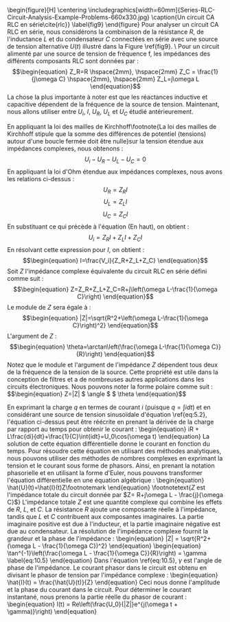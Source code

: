 \begin{figure}[H]
\centering
\includegraphics[width=60mm]{Series-RLC-Circuit-Analysis-Example-Problems-660x330.jpg}
\caption{Un circuit CA RLC en série\cite{rlc}}
\label{fig9}
\end{figure}
Pour analyser un circuit CA RLC en série, nous considérons la combinaison de la résistance $R$, de l'inductance $L$ et du condensateur $C$ connectées en série avec une source de tension alternative $U(t)$ illustré dans la Figure \ref{fig9}. 
\\
Pour un circuit alimenté par une source de tension de fréquence f, les impédances des différents composants RLC sont données par :
$$\begin{equation}
    Z_R=R \hspace{2mm}, \hspace{2mm}  Z_C = \frac{1}{j\omega C} \hspace{2mm}, \hspace{2mm} Z_L=j\omega L
\end{equation}$$
La chose la plus importante à noter est que les réactances inductive et capacitive dépendent de la fréquence de la source de tension. Maintenant, nous allons utiliser entre $U_i$, $I$, $U_R$, $U_L$ et $U_C$ étudié antérieurement. 
 


En appliquant la loi des mailles de Kirchhoff\footnote{La loi des mailles de Kirchhoff stipule que la somme des différences de potentiel (tensions) autour d'une boucle fermée doit être nulle}sur la tension étendue aux impédances complexes, nous obtenons :
$$\begin{equation}
    U_i-U_R-U_L-U_C=0
\end{equation}$$
En appliquant la loi d'Ohm étendue aux impédances complexes, nous avons les relations ci-dessus :
$$\begin{equation}
    U_R=Z_R I
\end{equation}$$
$$\begin{equation}
    U_L=Z_L I
\end{equation}$$
$$\begin{equation}
    U_C=Z_C I
\end{equation}$$
En substituant ce qui précède à l'équation (En haut), on obtient :
$$\begin{equation}
    U_i=Z_R I+Z_L I+Z_C I
\end{equation}$$
En résolvant cette expression pour $I$, on obtient :
$$\begin{equation}
    I=\frac{V_i}{Z_R+Z_L+Z_C}
\end{equation}$$
Soit $Z$ l'impédance complexe équivalente du circuit RLC en série défini comme suit :
$$\begin{equation}
    Z=Z_R+Z_L+Z_C=R+j\left(\omega L-\frac{1}{\omega C}\right)
\end{equation}$$
Le module de $Z$ sera égale à :
$$\begin{equation}
    |Z|=\sqrt{R^2+\left(\omega L-\frac{1}{\omega C}\right)^2}
\end{equation}$$
L'argument de $Z$ :
$$\begin{equation}
    \theta=\arctan\left(\frac{\omega L-\frac{1}{\omega C}}{R}\right)
\end{equation}$$
Notez que le module et l'argument de l'impédance $Z$ dépendent tous deux de la fréquence de la tension de la source. Cette propriété est utile dans la conception de filtres et a de nombreuses autres applications dans les circuits électroniques.
Nous pouvons noter la forme polaire comme suit :
$$\begin{equation}
    Z=|Z| $ \angle $ $ \theta
\end{equation}$$


En exprimant la charge $q$ en termes de courant $i$ (puisque $q=\int idt$) et en considérant une source de tension sinusoïdale d'équation \ref{eq:5.2}, l'équation ci-dessus peut être réécrite en prenant la dérivée de la charge par rapport au temps pour obtenir le courant :
\begin{equation}
    iR + L\frac{di}{dt}+\frac{1}{C}\int{idt}=U_0\cos(\omega t)
\end{equation}
La solution de cette équation différentielle donne le courant en fonction du temps. Pour résoudre cette équation en utilisant des méthodes analytiques, nous pouvons utiliser des méthodes de nombres complexes en exprimant la tension et le courant sous forme de phasors. Ainsi, en prenant la notation phasorielle et en utilisant la forme d'Euler, nous pouvons transformer l'équation différentielle en une équation algébrique :
\begin{equation}
    \hat{U}(t)=\hat{I}(t)Z\footnotemark
\end{equation}
\footnotetext{$Z$ est l'impédance totale du circuit donnée par $Z= R+j\omega L - \frac{j}{\omega C}$}
L'impédance totale $Z$ est une quantité complexe qui combine les effets de $R$, $L$, et $C$. La résistance $R$ ajoute une composante réelle à l'impédance, tandis que $L$ et $C$ contribuent aux composantes imaginaires. La partie imaginaire positive est due à l'inducteur, et la partie imaginaire négative est due au condensateur. La résolution de l'impédance complexe fournit la grandeur et la phase de l'impédance :
\begin{equation}
    |Z| = \sqrt{R^2+(\omega L - \frac{1}{\omega C})^2}
\end{equation}
\begin{equation}
    \tan^{-1}\left(\frac{\omega L - \frac{1}{\omega C}}{R}\right) = \gamma
    \label{eq:10.5}
\end{equation}
Dans l'équation \ref{eq:10.5}, $\gamma$ est l'angle de phase de l'impédance. Le courant phasor dans le circuit est obtenu en divisant le phasor de tension par l'impédance complexe :
\begin{equation}
    \hat{I}(t) = \frac{\hat{U}(t)}{Z}
\end{equation}
Ceci nous donne l'amplitude et la phase du courant dans le circuit. Pour déterminer le courant instantané, nous prenons la partie réelle du phasor de courant :
\begin{equation}
    I(t) = Re\left(\frac{U_0}{|Z|}e^{j(\omega t + \gamma)}\right)
\end{equation}
